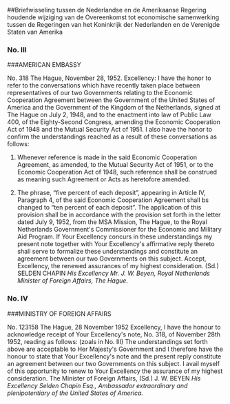 <meta http-equiv='Content-Type' content='text/html; charset=utf-8' />

##Briefwisseling tussen de Nederlandse en de Amerikaanse Regering houdende wijziging van de Overeenkomst tot economische samenwerking tussen de Regeringen van het Koninkrijk der Nederlanden en de Verenigde Staten van Amerika

### No.  III  

###AMERICAN EMBASSY

No. 318 The Hague, November 28, 1952. Excellency: I have the honor to refer to the conversations which have recently taken place between representatives of our two Governments relating to the Economic Cooperation Agreement between the Government of the United States of America and the Government of the Kingdom of the Netherlands, signed at The Hague on July 2, 1948, and to the enactment into law of Public Law 400, of the Eighty-Second Congress, amending the Economic Cooperation Act of 1948 and the Mutual Security Act of 1951. I also have the honor to confirm the understandings reached as a result of these conversations as follows: 

1. Whenever reference is made in the said Economic Cooperation Agreement, as amended, to the Mutual Security Act of 1951, or to the Economic Cooperation Act of 1948, such reference shall be construed as meaning such Agreement or Acts as heretofore amended.  

2. The phrase, “five percent of each deposit”, appearing in Article IV, Paragraph 4, of the said Economic Cooperation Agreement shall bs changed to “ten percent of each deposit”. The application of this provision shall be in accordance with the provision set forth in the letter dated July 9, 1952, from the MSA Mission, The Hague, to the Royal Netherlands Government's Commissioner for the Economic and Military Aid Program.   If Your Excellency concurs in these understandings my present note together with Your Excellency's affirmative reply thereto shall serve to formalize these understandings and constitute an agreement between our two Governments on this subject. Accept, Excellency, the renewed assurances of my highest consideration. (Sd.) SELDEN CHAPIN  *His Excellency*   *Mr. J. W. Beyen,*   *Royal Netherlands Minister of Foreign Affairs,*   *The Hague.*    

### No.  IV  

###MINISTRY OF FOREIGN AFFAIRS

No. 123158 The Hague, 28 November 1952 Excellency, I have the honour to acknowledge receipt of Your Excellency's note, No. 318, of November 28th 1952, reading as follows:  (zoals in No. III)  The understandings set forth above are acceptable to Her Majesty's Government and I therefore have the honour to state that Your Excellency's note and the present reply constitute an agreement between our two Governments on this subject. I avail myself of this opportunity to renew to Your Excellency the assurance of my highest consideration. The Minister of Foreign Affairs, (Sd.) J. W. BEYEN  *His Excellency Selden Chapin Esq.,*   *Ambassador extraordinary and*   *plenipotentiary of the*   *United States of America.*    
